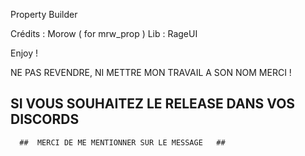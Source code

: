 Property Builder 

Crédits : Morow ( for mrw_prop )
Lib : RageUI

Enjoy !

NE PAS REVENDRE, NI METTRE MON TRAVAIL A SON NOM MERCI !
   ##  SI VOUS SOUHAITEZ LE RELEASE DANS VOS DISCORDS   ##
      ##  MERCI DE ME MENTIONNER SUR LE MESSAGE   ##
      
